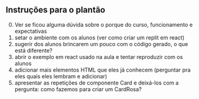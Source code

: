 ## Instruções para o plantão

0. Ver se ficou alguma dúvida sobre o porque do curso, funcionamento e expectativas
1. setar o ambiente com os alunos (ver como criar um replit em react)
2. sugerir dos alunos brincarem um pouco com o código gerado, o que está diferente?
3. abrir o exemplo em react usado na aula e tentar reproduzir com os alunos
4. adicionar mais elementos HTML que eles já conhecem (perguntar pra eles quais eles lembram e adicionar)
5. apresentar as repetições de componente Card e deixá-los com a pergunta: como fazemos para criar um CardRosa?
